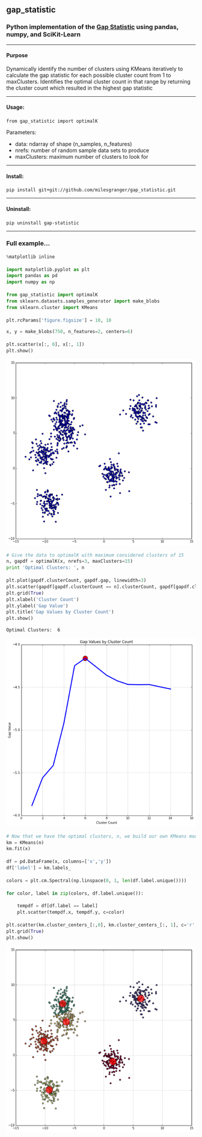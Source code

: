 
## gap_statistic
### Python implementation of the [Gap Statistic](http://www.web.stanford.edu/~hastie/Papers/gap.pdf) using pandas, numpy, and SciKit-Learn

---
#### Purpose
Dynamically identify the number of clusters using KMeans iteratively to calculate the gap statistic for each possible cluster count from 1 to maxClusters. Identifies the optimal cluster count in that range by returning the cluster count which resulted in the highest gap statistic

---

#### Usage:

<p><code>from gap_statistic import optimalK</code></p>

Parameters:
- data: ndarray of shape (n_samples, n_features)
- nrefs: number of random sample data sets to produce
- maxClusters: maximum number of clusters to look for

---
#### Install:

<p><code>pip install git+git://github.com/milesgranger/gap_statistic.git</code></p>

---
#### Uninstall:

<p><code>pip uninstall gap-statistic</code></p>

---

### Full example...


```python
%matplotlib inline

import matplotlib.pyplot as plt
import pandas as pd
import numpy as np

from gap_statistic import optimalK
from sklearn.datasets.samples_generator import make_blobs
from sklearn.cluster import KMeans

plt.rcParams['figure.figsize'] = 10, 10
```


```python
x, y = make_blobs(750, n_features=2, centers=6)

plt.scatter(x[:, 0], x[:, 1])
plt.show()
```


![png](media/output_2_0.png)



```python
# Give the data to optimalK with maximum considered clusters of 15
n, gapdf = optimalK(x, nrefs=3, maxClusters=15)
print 'Optimal Clusters: ', n

plt.plot(gapdf.clusterCount, gapdf.gap, linewidth=3)
plt.scatter(gapdf[gapdf.clusterCount == n].clusterCount, gapdf[gapdf.clusterCount == n].gap, s=250, c='r')
plt.grid(True)
plt.xlabel('Cluster Count')
plt.ylabel('Gap Value')
plt.title('Gap Values by Cluster Count')
plt.show()
```

    Optimal Clusters:  6



![png](media/output_3_1.png)



```python
# Now that we have the optimal clusters, n, we build our own KMeans model...
km = KMeans(n)
km.fit(x)

df = pd.DataFrame(x, columns=['x','y'])
df['label'] = km.labels_

colors = plt.cm.Spectral(np.linspace(0, 1, len(df.label.unique())))

for color, label in zip(colors, df.label.unique()):
    
    tempdf = df[df.label == label]
    plt.scatter(tempdf.x, tempdf.y, c=color)
    
plt.scatter(km.cluster_centers_[:,0], km.cluster_centers_[:, 1], c='r', s=500, alpha=0.7, )
plt.grid(True)
plt.show()
```


![png](media/output_4_0.png)



```python

```
